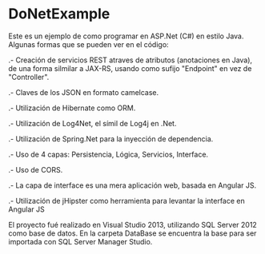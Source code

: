 # DoNetExample

Este es un ejemplo de como programar en ASP.Net (C#) en estilo Java. Algunas formas que se pueden ver en el código:

.- Creación de servicios REST atraves de atributos (anotaciones en Java), de una forma silmilar a JAX-RS, usando como sufijo "Endpoint" en vez de "Controller".

.- Claves de los JSON en formato camelcase.

.- Utilización de Hibernate como ORM.

.- Utilización de Log4Net, el símil de Log4j en .Net.

.- Utilización de Spring.Net para la inyección de dependencia.

.- Uso de 4 capas: Persistencia, Lógica, Servicios, Interface.

.- Uso de CORS.

.- La capa de interface es una mera aplicación web, basada en Angular JS.

.- Utilización de jHipster como herramienta para levantar la interface en Angular JS

El proyecto fué realizado en Visual Studio 2013, utilizando SQL Server 2012 como base de datos. En la carpeta DataBase se encuentra la base para ser importada con SQL Server Manager Studio.

